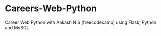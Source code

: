 # Careers-Web-Python
Career Web Python with Aakash N S (freecodecamp) using Flask, Python and MySQL
